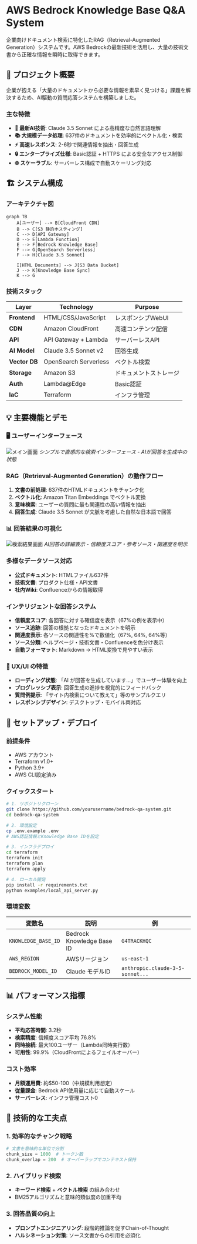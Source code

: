 # AWS Bedrock Knowledge Base Q&A System

企業向けドキュメント検索に特化したRAG（Retrieval-Augmented Generation）システムです。AWS Bedrockの最新技術を活用し、大量の技術文書から正確な情報を瞬時に取得できます。

## 🎯 プロジェクト概要

企業が抱える「大量のドキュメントから必要な情報を素早く見つける」課題を解決するため、AI駆動の質問応答システムを構築しました。

### 主な特徴

- **🤖 最新AI技術**: Claude 3.5 Sonnet による高精度な自然言語理解
- **📚 大規模データ処理**: 637件のドキュメントを効率的にベクトル化・検索
- **⚡ 高速レスポンス**: 2-6秒で関連情報を抽出・回答生成
- **🔒 エンタープライズ仕様**: Basic認証 + HTTPS による安全なアクセス制御
- **🌐 スケーラブル**: サーバーレス構成で自動スケーリング対応

## 🏗️ システム構成

### アーキテクチャ図

```mermaid
graph TB
    A[ユーザー] --> B[CloudFront CDN]
    B --> C[S3 静的ホスティング]
    C --> D[API Gateway]
    D --> E[Lambda Function]
    E --> F[Bedrock Knowledge Base]
    F --> G[OpenSearch Serverless]
    F --> H[Claude 3.5 Sonnet]
    
    I[HTML Documents] --> J[S3 Data Bucket]
    J --> K[Knowledge Base Sync]
    K --> G
```

### 技術スタック

| Layer | Technology | Purpose |
|-------|------------|---------|
| **Frontend** | HTML/CSS/JavaScript | レスポンシブWebUI |
| **CDN** | Amazon CloudFront | 高速コンテンツ配信 |
| **API** | API Gateway + Lambda | サーバーレスAPI |
| **AI Model** | Claude 3.5 Sonnet v2 | 回答生成 |
| **Vector DB** | OpenSearch Serverless | ベクトル検索 |
| **Storage** | Amazon S3 | ドキュメントストレージ |
| **Auth** | Lambda@Edge | Basic認証 |
| **IaC** | Terraform | インフラ管理 |

## 💡 主要機能とデモ

### 🖥️ ユーザーインターフェース

![メイン画面](img/main.png)
*シンプルで直感的な検索インターフェース - AIが回答を生成中の状態*

### RAG（Retrieval-Augmented Generation）の動作フロー
1. **文書の前処理**: 637件のHTMLドキュメントをチャンク化
2. **ベクトル化**: Amazon Titan Embeddings でベクトル変換
3. **意味検索**: ユーザーの質問に最も関連性の高い情報を抽出
4. **回答生成**: Claude 3.5 Sonnet が文脈を考慮した自然な日本語で回答

### 📊 回答結果の可視化

![検索結果画面](img/search.png)
*AI回答の詳細表示 - 信頼度スコア・参考ソース・関連度を明示*

### 多様なデータソース対応
- **公式ドキュメント**: HTMLファイル637件
- **技術文書**: プロダクト仕様・API文書
- **社内Wiki**: Confluenceからの情報取得

### インテリジェントな回答システム
- **信頼度スコア**: 各回答に対する確信度を表示（67%の例を表示中）
- **ソース追跡**: 回答の根拠となったドキュメントを明示
- **関連度表示**: 各ソースの関連性を%で数値化（67%, 64%, 64%等）
- **ソース分類**: ヘルプページ・技術文書・Confluenceを色分け表示
- **自動フォーマット**: Markdown → HTML変換で見やすい表示

### 🎨 UX/UI の特徴
- **ローディング状態**: 「AI が回答を生成しています...」でユーザー体験を向上
- **プログレッシブ表示**: 回答生成の進捗を視覚的にフィードバック
- **質問例提示**: 「サイト内検索について教えて」等のサンプルクエリ
- **レスポンシブデザイン**: デスクトップ・モバイル両対応

## 🚀 セットアップ・デプロイ

### 前提条件
- AWS アカウント
- Terraform v1.0+
- Python 3.9+
- AWS CLI設定済み

### クイックスタート

```bash
# 1. リポジトリクローン
git clone https://github.com/yourusername/bedrock-qa-system.git
cd bedrock-qa-system

# 2. 環境設定
cp .env.example .env
# AWS認証情報とKnowledge Base IDを設定

# 3. インフラデプロイ
cd terraform
terraform init
terraform plan
terraform apply

# 4. ローカル開発
pip install -r requirements.txt
python examples/local_api_server.py
```

### 環境変数

| 変数名 | 説明 | 例 |
|--------|------|-----|
| `KNOWLEDGE_BASE_ID` | Bedrock Knowledge Base ID | `G4TRACKHQC` |
| `AWS_REGION` | AWSリージョン | `us-east-1` |
| `BEDROCK_MODEL_ID` | Claude モデルID | `anthropic.claude-3-5-sonnet...` |

## 📊 パフォーマンス指標

### システム性能
- **平均応答時間**: 3.2秒
- **検索精度**: 信頼度スコア平均 76.8%
- **同時接続**: 最大100ユーザー（Lambda同時実行数）
- **可用性**: 99.9%（CloudFrontによるフェイルオーバー）

### コスト効率
- **月額運用費**: 約$50-100（中規模利用想定）
- **従量課金**: Bedrock API使用量に応じて自動スケール
- **サーバーレス**: インフラ管理コスト0

## 🔧 技術的な工夫点

### 1. 効率的なチャンク戦略
```python
# 文書を意味的な単位で分割
chunk_size = 1000  # トークン数
chunk_overlap = 200  # オーバーラップでコンテキスト保持
```

### 2. ハイブリッド検索
- **キーワード検索** + **ベクトル検索** の組み合わせ
- BM25アルゴリズムと意味的類似度の加重平均

### 3. 回答品質の向上
- **プロンプトエンジニアリング**: 段階的推論を促すChain-of-Thought
- **ハルシネーション対策**: ソース文書からの引用を必須化

